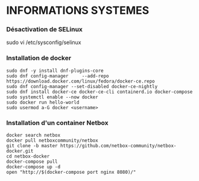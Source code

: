# INFORMATIONS SYSTEMES

### Désactivation de SELinux
sudo vi /etc/sysconfig/selinux

### Installation de docker
```
sudo dnf -y install dnf-plugins-core
sudo dnf config-manager     --add-repo     https://download.docker.com/linux/fedora/docker-ce.repo
sudo dnf config-manager --set-disabled docker-ce-nightly
sudo dnf install docker-ce docker-ce-cli containerd.io docker-compose
sudo systemctl enable --now docker
sudo docker run hello-world
sudo usermod a-G docker <username>
```

### Installation d'un container Netbox
```
docker search netbox
docker pull netboxcommunity/netbox
git clone -b master https://github.com/netbox-community/netbox-docker.git
cd netbox-docker
docker-compose pull
docker-compose up -d
open "http://$(docker-compose port nginx 8080)/"
